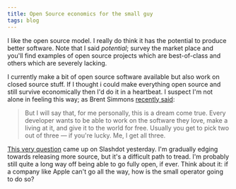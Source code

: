 ```yaml
---
title: Open Source economics for the small guy
tags: blog
---
```


I like the open source model. I really do think it has the potential to produce better software. Note that I said *potential*; survey the market place and you'll find examples of open source projects which are best-of-class and others which are severely lacking.

I currently make a bit of open source software available but also work on closed source stuff. If I thought i could make everything open source and still survive economically then I'd do it in a heartbeat. I suspect I'm not alone in feeling this way; as Brent Simmons [recently said](http://inessential.com/?comments=1&postid=3461):

> But I will say that, for me personally, this is a dream come true. Every developer wants to be able to work on the software they love, make a living at it, and give it to the world for free. Usually you get to pick two out of three — if you're lucky. Me, I get all three.

[This very question](http://ask.slashdot.org/article.pl?sid=08/01/13/1730238) came up on Slashdot yesterday. I'm gradually edging towards releasing more source, but it's a difficult path to tread. I'm probably still quite a long way off being able to go fully open, if ever. Think about it: if a company like Apple can't go all the way, how is the small operator going to do so?
